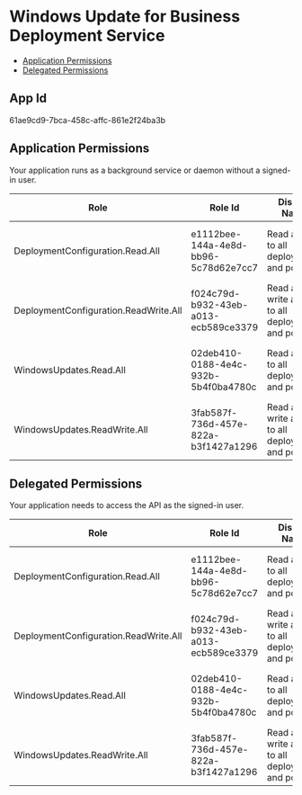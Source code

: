 # Windows Update for Business Deployment Service
- [Application Permissions](#application-permissions)
- [Delegated Permissions](#delegated-permissions)

## App Id
61ae9cd9-7bca-458c-affc-861e2f24ba3b

## Application Permissions
Your application runs as a background service or daemon without a signed-in user.

| Role | Role Id | Display Name | Description |
|---|---|---|---|
| DeploymentConfiguration.Read.All | e1112bee-144a-4e8d-bb96-5c78d62e7cc7 | Read access to all deployments and policies. | Allows the app to read all deployments and policies. |
| DeploymentConfiguration.ReadWrite.All | f024c79d-b932-43eb-a013-ecb589ce3379 | Read and write access to all deployments and policies. | Allows the app to read and write all deployments and policies. |
| WindowsUpdates.Read.All | 02deb410-0188-4e4c-932b-5b4f0ba4780c | Read access to all deployments and policies. | Allows the app to read all deployments and policies. |
| WindowsUpdates.ReadWrite.All | 3fab587f-736d-457e-822a-b3f1427a1296 | Read and write access to all deployments and policies. | Allows the app to read and write all deployments and policies. |

## Delegated Permissions
Your application needs to access the API as the signed-in user. 

| Role | Role Id | Display Name | Description |
|---|---|---|---|
| DeploymentConfiguration.Read.All | e1112bee-144a-4e8d-bb96-5c78d62e7cc7 | Read access to all deployments and policies. | Allows the app to read all deployments and policies. |
| DeploymentConfiguration.ReadWrite.All | f024c79d-b932-43eb-a013-ecb589ce3379 | Read and write access to all deployments and policies. | Allows the app to read and write all deployments and policies. |
| WindowsUpdates.Read.All | 02deb410-0188-4e4c-932b-5b4f0ba4780c | Read access to all deployments and policies. | Allows the app to read all deployments and policies. |
| WindowsUpdates.ReadWrite.All | 3fab587f-736d-457e-822a-b3f1427a1296 | Read and write access to all deployments and policies. | Allows the app to read and write all deployments and policies. |

